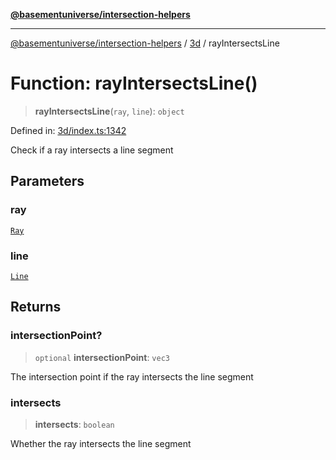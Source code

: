[**@basementuniverse/intersection-helpers**](../../README.md)

***

[@basementuniverse/intersection-helpers](../../README.md) / [3d](../README.md) / rayIntersectsLine

# Function: rayIntersectsLine()

> **rayIntersectsLine**(`ray`, `line`): `object`

Defined in: [3d/index.ts:1342](https://github.com/basementuniverse/intersection-helpers/blob/f22d1cffe16ecb68b4b29b8331edc08e3635d16c/src/3d/index.ts#L1342)

Check if a ray intersects a line segment

## Parameters

### ray

[`Ray`](../types/type-aliases/Ray.md)

### line

[`Line`](../types/type-aliases/Line.md)

## Returns

### intersectionPoint?

> `optional` **intersectionPoint**: `vec3`

The intersection point if the ray intersects the line segment

### intersects

> **intersects**: `boolean`

Whether the ray intersects the line segment
